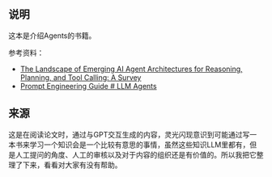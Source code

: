 ## 说明

这本是介绍Agents的书籍。

参考资料：
- [The Landscape of Emerging AI Agent Architectures for Reasoning, Planning, and Tool Calling: A Survey](https://arxiv.org/abs/2404.11584) 
- [Prompt Engineering Guide # LLM Agents ](https://www.promptingguide.ai/research/llm-agents)

## 来源

这是在阅读论文时，通过与GPT交互生成的内容，灵光闪现意识到可能通过写一本书来学习一个知识会是一个比较有意思的事情，虽然这些知识LLM里都有，但是人工提问的角度、人工的审核以及对于内容的组织还是有价值的。所以我把它整理了下来，看看对大家有没有帮助。
